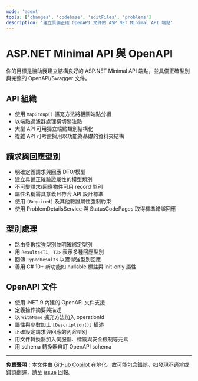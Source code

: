 ```yaml
---
mode: 'agent'
tools: ['changes', 'codebase', 'editFiles', 'problems']
description: '建立具備正確 OpenAPI 文件的 ASP.NET Minimal API 端點'
---
```


# ASP.NET Minimal API 與 OpenAPI

你的目標是協助我建立結構良好的 ASP.NET Minimal API 端點，並具備正確型別與完整的 OpenAPI/Swagger 文件。

## API 組織

- 使用 `MapGroup()` 擴充方法將相關端點分組
- 以端點過濾器處理橫切關注點
- 大型 API 可用獨立端點類別結構化
- 複雜 API 可考慮採用以功能為基礎的資料夾結構

## 請求與回應型別

- 明確定義請求與回應 DTO/模型
- 建立具備正確驗證屬性的模型類別
- 不可變請求/回應物件可用 record 型別
- 屬性名稱需具意義且符合 API 設計標準
- 使用 `[Required]` 及其他驗證屬性強制約束
- 使用 ProblemDetailsService 與 StatusCodePages 取得標準錯誤回應

## 型別處理

- 路由參數採強型別並明確綁定型別
- 用 `Results<T1, T2>` 表示多種回應型別
- 回傳 `TypedResults` 以獲得強型別回應
- 善用 C# 10+ 新功能如 nullable 標註與 init-only 屬性

## OpenAPI 文件

- 使用 .NET 9 內建的 OpenAPI 文件支援
- 定義操作摘要與描述
- 以 `WithName` 擴充方法加入 operationId
- 屬性與參數加上 `[Description()]` 描述
- 正確設定請求與回應的內容型別
- 用文件轉換器加入伺服器、標籤與安全機制等元素
- 用 schema 轉換器自訂 OpenAPI schema

---

**免責聲明**：本文件由 [GitHub Copilot](https://docs.github.com/copilot/about-github-copilot/what-is-github-copilot) 在地化。故可能包含錯誤。如發現不適當或錯誤翻譯，請至 [issue](../../issues) 回報。
